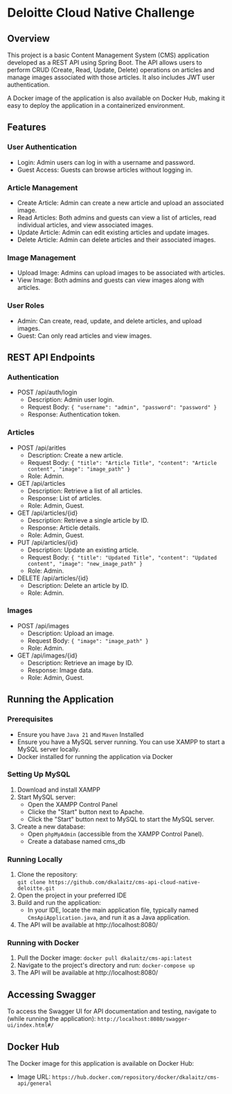 # Deloitte Cloud Native Challenge
## Overview
This project is a basic Content Management System (CMS) application developed as a REST API using Spring Boot. The API allows users to perform CRUD (Create, Read, Update, Delete) operations on articles and manage images associated with those articles. It also includes JWT user authentication.

A Docker image of the application is also available on Docker Hub, making it easy to deploy the application in a containerized environment.

## Features
### User Authentication
- Login: Admin users can log in with a username and password.
- Guest Access: Guests can browse articles without logging in.

### Article Management
- Create Article: Admin can create a new article and upload an associated image.
- Read Articles: Both admins and guests can view a list of articles, read individual articles, and view associated images.
- Update Article: Admin can edit existing articles and update images.
- Delete Article: Admin can delete articles and their associated images.

### Image Management
- Upload Image: Admins can upload images to be associated with articles.
- View Image: Both admins and guests can view images along with articles.

### User Roles
- Admin: Can create, read, update, and delete articles, and upload images.
- Guest: Can only read articles and view images.

## REST API Endpoints
### Authentication
- POST /api/auth/login
  - Description: Admin user login.
  - Request Body: ```{ "username": "admin", "password": "password" }```
  - Response: Authentication token.
### Articles
- POST /api/aritles
  -  Description: Create a new article.
  -  Request Body: ```{ "title": "Article Title", "content": "Article content", "image": "image_path" }```
  -  Role: Admin.
- GET /api/articles
  - Description: Retrieve a list of all articles.
  - Response: List of articles.
  - Role: Admin, Guest.
- GET /api/articles/{id}
  - Description: Retrieve a single article by ID.
  - Response: Article details.
  - Role: Admin, Guest.
- PUT /api/articles/{id}
  - Description: Update an existing article.
  - Request Body: ```{ "title": "Updated Title", "content": "Updated content", "image": "new_image_path" }```
  - Role: Admin.
- DELETE /api/articles/{id}
  - Description: Delete an article by ID.
  - Role: Admin.
### Images
- POST /api/images
  - Description: Upload an image.
  - Request Body: ```{ "image": "image_path" }```
  - Role: Admin.
- GET /api/images/{id}
  - Description: Retrieve an image by ID.
  - Response: Image data.
  - Role: Admin, Guest.

## Running the Application
### Prerequisites
- Ensure you have ```Java 21``` and ```Maven``` Installed
- Ensure you have a MySQL server running. You can use XAMPP to start a MySQL server locally.
- Docker installed for running the application via Docker
### Setting Up MySQL
1. Download and install XAMPP
2. Start MySQL server:
   - Open the XAMPP Control Panel
   - Clicke the "Start" button next to Apache.
   - Click the "Start" button next to MySQL to start the MySQL server.
3. Create a new database:
   - Open `phpMyAdmin` (accessible from the XAMPP Control Panel).
   - Create a database named cms_db
### Running Locally
1. Clone the repository: <br>
`git clone https://github.com/dkalaitz/cms-api-cloud-native-deloitte.git`
2. Open the project in your preferred IDE
3.  Build and run the application:
       - In your IDE, locate the main application file, typically named ```CmsApiApplication.java```, and run it as a Java application.
5. The API will be available at http://localhost:8080/
### Running with Docker
1. Pull the Docker image:
``docker pull dkalaitz/cms-api:latest``
2. Navigate to the project's directory and run:
```docker-compose up```
3. The API will be available at http://localhost:8080/

## Accessing Swagger
To access the Swagger UI for API documentation and testing, navigate to (while running the application):
```http://localhost:8080/swagger-ui/index.html#/```

## Docker Hub
The Docker image for this application is available on Docker Hub:
- Image URL: ```https://hub.docker.com/repository/docker/dkalaitz/cms-api/general```
 
